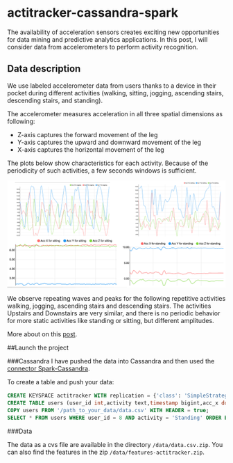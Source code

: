 # actitracker-cassandra-spark

The availability of acceleration sensors creates exciting new opportunities for data mining and predictive analytics applications. In this post, I will consider data from accelerometers to perform activity recognition.

## Data description
We use labeled accelerometer data from users thanks to a device in their pocket during different activities 
(walking, sitting, jogging, ascending stairs, descending stairs, and standing).

The accelerometer measures acceleration in all three spatial dimensions as following:

- Z-axis captures the forward movement of the leg
- Y-axis captures the upward and downward movement of the leg
- X-axis captures the horizontal movement of the leg

The plots below show characteristics for each activity. Because of the periodicity of such activities, a few seconds windows is sufficient.


  <div>
		<a href="/img/accelerometer_walking.jpg" ><img src="/img/grouped_images.jpg"  alt="Walking activity"></a>
  	</div>


We observe repeating waves and peaks for the following repetitive activities walking, jogging, ascending stairs and descending stairs. The activities Upstairs and Downstairs are very similar, and there is no periodic behavior for more static activities like standing or sitting, but different amplitudes.

More about on this [post]().

##Launch the project

###Cassandra
I have pushed the data into Cassandra and then used the [connector Spark-Cassandra](https://github.com/datastax/spark-cassandra-connector).

To create a table and push your data:
```sql
CREATE KEYSPACE actitracker WITH replication = {'class': 'SimpleStrategy', 'replication_factor': 1 };
CREATE TABLE users (user_id int,activity text,timestamp bigint,acc_x double,acc_y double,acc_z double, PRIMARY KEY ((user_id,activity),timestamp));
COPY users FROM '/path_to_your_data/data.csv' WITH HEADER = true;
SELECT * FROM users WHERE user_id = 8 AND activity = 'Standing' ORDER BY timestamp asc LIMIT 10;
```

###Data

The data as a cvs file are available in the directory ```/data/data.csv.zip```.
You can also find the features in the zip ```/data/features-actitracker.zip```.
